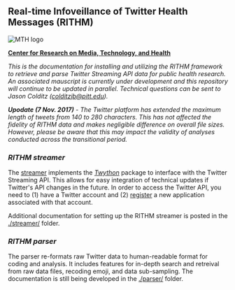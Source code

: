 ## Real-time Infoveillance of Twitter Health Messages (RITHM)
![MTH logo](http://mth.pitt.edu/sites/all/themes/pitt_cromh/img/CROMH-mark-revised.png)

__[Center for Research on Media, Technology, and Health](http://mth.pitt.edu/)__

_This is the documentation for installing and utilizing the RITHM framework to retrieve and parse Twitter Streaming API data for public health research. An associated mauscript is currently under development and this repository will continue to be updated in parallel. Technical questions can be sent to Jason Colditz (colditzjb@pitt.edu)._

___Upodate (7 Nov. 2017)__ - The Twitter platform has extended the maximum length of tweets from 140 to 280 characters. This has not affected the fidelity of RITHM data and makes negligible difference on overall file sizes. However, please be aware that this may impact the validity of analyses conducted across the transitional period._

### _RITHM streamer_
The [streamer](https://github.com/CRMTH/RITHM/tree/master/streamer) implements the _[Twython](https://github.com/ryanmcgrath/twython)_ package to interface with the Twitter Streaming API. This allows for easy integration of technical updates if Twitter's API changes in the future. In order to access the Twitter API, you need to (1) have a Twitter account and (2) [register](https://apps.twitter.com/) a new application associated with that account. 

Additional documentation for setting up the RITHM streamer is posted in the [./streamer/](https://github.com/CRMTH/RITHM/tree/master/streamer) folder. 

### _RITHM parser_
The parser re-formats raw Twitter data to human-readable format for coding and analysis. It includes features for in-depth search and retreival from raw data files, recoding emoji, and data sub-sampling. The documentation is still being developed in the [./parser/](https://github.com/CRMTH/RITHM/tree/master/parser) folder. 

